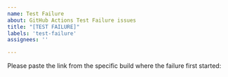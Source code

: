 ```yaml
---
name: Test Failure
about: GitHub Actions Test Failure issues
title: "[TEST FAILURE]"
labels: 'test-failure'
assignees: ''

---
```


Please paste the link from the specific build where the failure first started:
